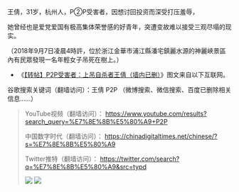 王倩，31岁，杭州人，P②P受害者，因想讨回投资而深受打压羞辱，

她曾经也是爱党爱国有极高集体荣誉感的好青年，突遭变故难以接受三观尽塌的现实。

（2018年9月7日凌晨4時許，位於浙江金華市浦江縣潘宅鎮麗水源的神麗峽景區內有民眾發現一名年輕女子吊死在樹上。） 

- 《[【转帖】P2P受害者：上吊自杀者王倩（墙内已删）](https://www.microsofttranslator.com/bv.aspx?from=&to=zh-CHS&a=https://t66y.com/htm_data/7/1809/3269998.html)》图文来自以下互联网。

谷歌搜索关键词（翻墙访问）：王倩 P2P （微博搜索、微信搜索、百度已删除相关信息……）
> 
> YouTube视频（翻墙访问）：  https://www.youtube.com/results?search_query=%E7%8E%8B%E5%80%A9+P2P
> 
> 中国数字时代（翻墙访问）：  https://chinadigitaltimes.net/chinese/?s=%E7%8E%8B%E5%80%A9
> 
> Twitter推特（翻墙访问）：  https://twitter.com/search?q=%E7%8E%8B%E5%80%A9&src=typd
> 
> 
> <img src="https://ww4.sinaimg.cn/large/006LWy2zgy1fv1w8wedfxg30dw0a8152.gif?raw=true"/>
> 
> <img src="https://raw.githubusercontent.com/taoste/Hello-World/master/eBook/yourchina/31wq/wqys.jpg?raw=true"/>
